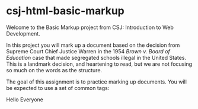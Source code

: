 # csj-html-basic-markup

Welcome to the Basic Markup project from CSJ: Introduction to Web Development.

In this project you will mark up a document based on the decision from
Supreme Court Chief Justice Warren in the 1954 _Brown v. Board of Education_
case that made segregated schools illegal in the United States. This is a
landmark decision, and heartening to read, but we are not focusing so much on
the words as the structure.

The goal of this assignment is to practice marking up documents. You will be
expected to use a set of common tags:

Hello Everyone
